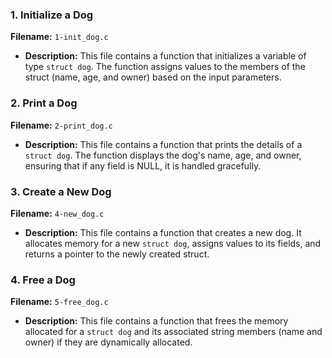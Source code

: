 ### 1. Initialize a Dog
**Filename:** `1-init_dog.c`

- **Description:** This file contains a function that initializes a variable of type `struct dog`. The function assigns values to the members of the struct (name, age, and owner) based on the input parameters.

### 2. Print a Dog
**Filename:** `2-print_dog.c`

- **Description:** This file contains a function that prints the details of a `struct dog`. The function displays the dog's name, age, and owner, ensuring that if any field is NULL, it is handled gracefully.

### 3. Create a New Dog
**Filename:** `4-new_dog.c`

- **Description:** This file contains a function that creates a new dog. It allocates memory for a new `struct dog`, assigns values to its fields, and returns a pointer to the newly created struct.

### 4. Free a Dog
**Filename:** `5-free_dog.c`

- **Description:** This file contains a function that frees the memory allocated for a `struct dog` and its associated string members (name and owner) if they are dynamically allocated.